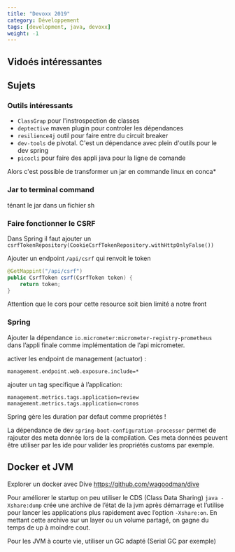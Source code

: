 ```yaml
---
title: "Devoxx 2019"
category: Développement
tags: [development, java, devoxx]
weight: -1
---
```


## Vidoés intéressantes


## Sujets

### Outils intéressants 

* `ClassGrap` pour l'instrospection de classes
* `deptective` maven plugin pour controler les dépendances
* `resilience4j` outil pour faire entre du circuit breaker
* `dev-tools` de pivotal. C'est un dépendance avec plein d'outils pour le dev spring
* `picocli` pour faire des appli java pour la ligne de comande

Alors c'est possible de transformer un jar en commande linux en conca* 

### Jar to terminal command
ténant le jar dans un fichier sh

### Faire fonctionner le CSRF

Dans Spring il faut ajouter un `csrfTokenRepository(CookieCsrfTokenRepository.withHttpOnlyFalse())`

Ajouter un endpoint `/api/csrf` qui renvoit le token

```java
@GetMappint("/api/csrf")
public CsrfToken csrf(CsrfToken token) {
    return token;
}
```

Attention que le cors pour cette resource soit bien limité a notre front

### Spring

Ajouter la dépendance `io.micrometer:micrometer-registry-prometheus` dans l’appli finale comme implémentation de l’api micrometer.

activer les endpoint de management (actuator) :

`management.endpoint.web.exposure.include=*`


ajouter un tag specifique à l’application:

`management.metrics.tags.application=review`
`management.metrics.tags.application=cronos`

Spring gère les duration par defaut comme propriétés !

La dépendance de dev `spring-boot-configuration-processor` permet de rajouter des meta donnée lors de la compilation. Ces meta données peuvent être utiliser par les ide pour valider les propriétés customs par exemple.

## Docker et JVM 

Explorer un docker avec Dive
https://github.com/wagoodman/dive


Pour améliorer le startup on peu utiliser le CDS (Class Data Sharing)
`java -Xshare:dump` crée une archive de l’état de la jvm après démarrage et l’utilise pour lancer les applications plus rapidement avec l’option `-Xshare:on`.
En mettant cette archive sur un layer ou un volume partagé, on gagne du temps de up à moindre cout. 

Pour les JVM à courte vie, utiliser un GC adapté (Serial GC par exemple)